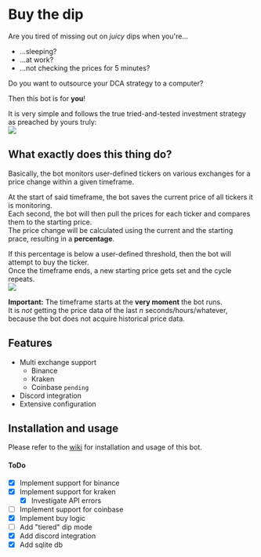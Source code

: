 # Buy the dip
Are you tired of missing out on *juicy* dips when you're...
 - ...sleeping?  
 - ...at work?
 - ...not checking the prices for 5 minutes?

Do you want to outsource your DCA strategy to a computer?

Then this bot is for **you**!  

It is very simple and follows the true tried-and-tested investment strategy as preached by yours truly:  
![](https://i.imgur.com/olZZatY.png)

## What exactly does this thing do?
Basically, the bot monitors user-defined tickers on various exchanges for a price change within a given timeframe.

At the start of said timeframe, the bot saves the current price of all tickers it is monitoring.  
Each second, the bot will then pull the prices for each ticker and compares them to the starting price.  
The price change will be calculated using the current and the starting prace, resulting in a **percentage**.

If this percentage is below a user-defined threshold, then the bot will attempt to buy the ticker.  
Once the timeframe ends, a new starting price gets set and the cycle repeats.  
![](https://i.imgur.com/uKkvWVF.png)

**Important:** The timeframe starts at the **very moment** the bot runs.  
It is *not* getting the price data of the last *n* seconds/hours/whatever, because the bot does not acquire historical price data.  

## Features
 - Multi exchange support
    - Binance
    - Kraken
    - Coinbase `pending`
 - Discord integration
 - Extensive configuration

## Installation and usage
Please refer to the [wiki](https://github.com/ThisIsntTheWay/buy-the-dip/wiki) for installation and usage of this bot.
  
#### ToDo
- [X] Implement support for binance
- [X] Implement support for kraken
  - [X] Investigate API errors
- [ ] Implement support for coinbase
- [X] Implement buy logic
- [ ] Add "tiered" dip mode
- [X] Add discord integration
- [X] Add sqlite db
